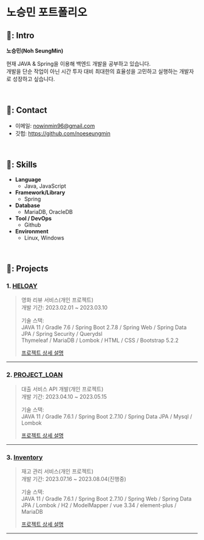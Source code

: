 # 노승민 포트폴리오

## 📌: Intro
**노승민(Noh SeungMin)** 

현재 JAVA & Spring을 이용해 백엔드 개발을 공부하고 있습니다.   
개발을 단순 작업이 아닌 시간 투자 대비 최대한의 효율성을 고민하고 실행하는 개발자로 성장하고 싶습니다.  

</br>

## 📌: Contact
- 이메일: nowinmin96@gmail.com
- 깃헙: https://github.com/noeseungmin
<br>

## 📌: Skills
- **Language**
  - Java, JavaScript
- **Framework/Library**
  - Spring
- **Database**
  - MariaDB, OracleDB
- **Tool / DevOps**
  - Github
- **Environment**
  - Linux, Windows
</br>

## 📌: Projects
### 1. [HELOAY](https://github.com/noeseungmin/heloay)
> 영화 리뷰 서비스(개인 프로젝트)  
> 개발 기간: 2023.02.01 ~ 2023.03.10
>
> 기술 스택:  
> JAVA 11 / Gradle 7.6 / Spring Boot 2.7.8 / Spring Web / Spring Data JPA / Spring Security / Querydsl  
> Thymeleaf / MariaDB / Lombok / HTML / CSS / Bootstrap 5.2.2
>
>[프로젝트 상세 설명](https://github.com/noeseungmin/heloay)

---

### 2. [PROJECT_LOAN](https://github.com/noeseungmin/project-loan)
> 대출 서비스 API 개발(개인 프로젝트)  
> 개발 기간: 2023.04.10 ~ 2023.05.15
>
> 기술 스택:  
> JAVA 11 / Gradle 7.6.1 / Spring Boot 2.7.10 / Spring Data JPA / Mysql / Lombok
>
>[프로젝트 상세 설명](https://github.com/noeseungmin/project-loan)

---

### 3. [Inventory](https://github.com/noeseungmin/Inventory)
> 재고 관리 서비스(개인 프로젝트)  
> 개발 기간: 2023.07.16 ~ 2023.08.04(진행중)
>
> 기술 스택:  
> JAVA 11 / Gradle 7.6.1 / Spring Boot 2.7.10 / Spring Web / Spring Data JPA / Lombok / H2 / ModelMapper /
> vue 3.34 / element-plus / MariaDB 
>
>[프로젝트 상세 설명](https://github.com/noeseungmin/Inventory)

---
</br>
